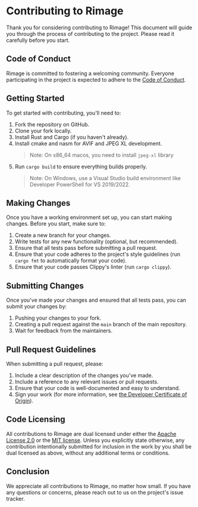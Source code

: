 # Contributing to Rimage

Thank you for considering contributing to Rimage! This document will guide you through the process of contributing to the project. Please read it carefully before you start.

## Code of Conduct

Rimage is committed to fostering a welcoming community. Everyone participating in the project is expected to adhere to the [Code of Conduct](CODE_OF_CONDUCT.md).

## Getting Started

To get started with contributing, you'll need to:

1. Fork the repository on GitHub.
2. Clone your fork locally.
3. Install Rust and Cargo (if you haven't already).
4. Install cmake and nasm for AVIF and JPEG XL development.
   > Note: On x86_64 macos, you need to install `jpeg-xl` library
5. Run `cargo build` to ensure everything builds properly.
   > Note: On Windows, use a Visual Studio build environment like Developer PowerShell for VS 2019/2022.

## Making Changes

Once you have a working environment set up, you can start making changes. Before you start, make sure to:

1. Create a new branch for your changes.
2. Write tests for any new functionality (optional, but recommended).
3. Ensure that all tests pass before submitting a pull request.
4. Ensure that your code adheres to the project's style guidelines (run `cargo fmt` to automatically format your code).
5. Ensure that your code passes Clippy's linter (run `cargo clippy`).

## Submitting Changes

Once you've made your changes and ensured that all tests pass, you can submit your changes by:

1. Pushing your changes to your fork.
2. Creating a pull request against the `main` branch of the main repository.
3. Wait for feedback from the maintainers.

## Pull Request Guidelines

When submitting a pull request, please:

1. Include a clear description of the changes you've made.
2. Include a reference to any relevant issues or pull requests.
3. Ensure that your code is well-documented and easy to understand.
4. Sign your work (for more information, see [the Developer Certificate of Origin](https://developercertificate.org/)).

## Code Licensing

All contributions to Rimage are dual licensed under either the [Apache License 2.0](LICENSE-APACHE) or the [MIT license](LICENSE-MIT). Unless you explicitly state otherwise, any contribution intentionally submitted for inclusion in the work by you shall be dual licensed as above, without any additional terms or conditions.

## Conclusion

We appreciate all contributions to Rimage, no matter how small. If you have any questions or concerns, please reach out to us on the project's issue tracker.
